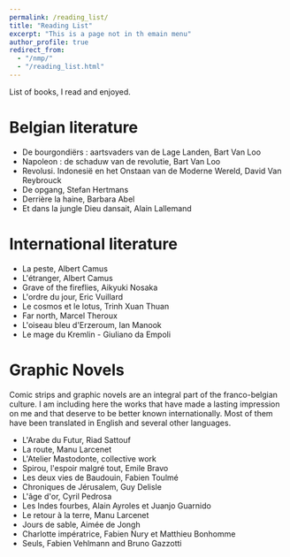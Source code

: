 ```yaml
---
permalink: /reading_list/
title: "Reading List"
excerpt: "This is a page not in th emain menu"
author_profile: true
redirect_from: 
  - "/nmp/"
  - "/reading_list.html"
---
```


List of books, I read and enjoyed.

Belgian literature
======

- De bourgondiërs : aartsvaders van de Lage Landen, Bart Van Loo
- Napoleon : de schaduw van de revolutie, Bart Van Loo
- Revolusi. Indonesië en het Onstaan van de Moderne Wereld, David Van Reybrouck
- De opgang, Stefan Hertmans
- Derrière la haine, Barbara Abel
- Et dans la jungle Dieu dansait, Alain Lallemand

International literature
======
- La peste, Albert Camus
- L'étranger, Albert Camus
- Grave of the fireflies, Aikyuki Nosaka
- L'ordre du jour, Eric Vuillard
- Le cosmos et le lotus, Trinh Xuan Thuan
- Far north, Marcel Theroux
- L'oiseau bleu d'Erzeroum, Ian Manook
- Le mage du Kremlin - Giuliano da Empoli

Graphic Novels
======
Comic strips and graphic novels are an integral part of the franco-belgian culture. I am including here the works that have made a lasting impression on me and that deserve to be better known internationally. Most of them have been translated in English and several other languages.

- L'Arabe du Futur, Riad Sattouf
- La route, Manu Larcenet
- L'Atelier Mastodonte, collective work
- Spirou, l'espoir malgré tout, Emile Bravo
- Les deux vies de Baudouin, Fabien Toulmé
- Chroniques de Jérusalem, Guy Delisle
- L'âge d'or, Cyril Pedrosa
- Les Indes fourbes, Alain Ayroles et Juanjo Guarnido
- Le retour à la terre, Manu Larcenet
- Jours de sable, Aimée de Jongh
- Charlotte impératrice, Fabien Nury et Matthieu Bonhomme
- Seuls, Fabien Vehlmann and Bruno Gazzotti
